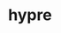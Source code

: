 ---
title: "hypre"
layout: cache
categories: [package, develop-2023-08-27]
meta: {"versions": ["2.28.0", "2.29.0"], "compilers": ["gcc@=11.1.0", "gcc@=7.3.1", "gcc@=7.5.0", "oneapi@=2023.2.0"], "oss": ["amzn2", "ubuntu18.04", "ubuntu20.04"], "platforms": ["linux"], "targets": ["aarch64", "neoverse_n1", "ppc64le", "x86_64", "x86_64_v3"], "stacks": ["aws-isc", "aws-isc-aarch64", "e4s", "e4s-oneapi", "e4s-power", "radiuss", "radiuss-aws", "radiuss-aws-aarch64", "root"], "num_specs": 21, "num_specs_by_stack": {"radiuss-aws-aarch64": 4, "root": 21, "aws-isc-aarch64": 2, "radiuss-aws": 3, "aws-isc": 1, "radiuss": 1, "e4s-power": 3, "e4s-oneapi": 2, "e4s": 5}}
spec_details: [{"hash": "nfuesgi4idd7jsffbxdazcajz735etw3", "compiler": "gcc@=7.3.1", "versions": ["2.28.0"], "os": "amzn2", "platform": "linux", "target": "aarch64", "variants": ["build_system=autotools", "~caliper", "~complex", "~cuda", "~debug", "+fortran", "~gptune", "~int64", "~internal-superlu", "~mixedint", "+mpi", "~openmp", "~rocm", "+shared", "~superlu-dist", "~sycl", "~umpire", "~unified-memory"], "stacks": ["radiuss-aws-aarch64", "root"], "size": "-", "tarball": "https://binaries.spack.io/develop-2023-08-27/build_cache/linux-amzn2-aarch64/gcc-7.3.1/hypre-2.28.0/linux-amzn2-aarch64-gcc-7.3.1-hypre-2.28.0-nfuesgi4idd7jsffbxdazcajz735etw3.spack"}, {"hash": "m55eyzitl4ukibl2aq77kx2veajnyebw", "compiler": "gcc@=7.3.1", "versions": ["2.29.0"], "os": "amzn2", "platform": "linux", "target": "aarch64", "variants": ["build_system=autotools", "~caliper", "~complex", "~cuda", "~debug", "+fortran", "~gptune", "~int64", "~internal-superlu", "~mixedint", "+mpi", "~openmp", "~rocm", "+shared", "~superlu-dist", "~sycl", "~umpire", "~unified-memory"], "stacks": ["radiuss-aws-aarch64", "root"], "size": "-", "tarball": "https://binaries.spack.io/develop-2023-08-27/build_cache/linux-amzn2-aarch64/gcc-7.3.1/hypre-2.29.0/linux-amzn2-aarch64-gcc-7.3.1-hypre-2.29.0-m55eyzitl4ukibl2aq77kx2veajnyebw.spack"}, {"hash": "n3rhwl33azwpvk7wrqockjekrwc62enq", "compiler": "gcc@=7.3.1", "versions": ["2.29.0"], "os": "amzn2", "platform": "linux", "target": "aarch64", "variants": ["build_system=autotools", "~caliper", "~complex", "~cuda", "~debug", "+fortran", "~gptune", "~int64", "~internal-superlu", "~mixedint", "+mpi", "~openmp", "~rocm", "+shared", "~superlu-dist", "~sycl", "~umpire", "~unified-memory"], "stacks": ["root", "aws-isc-aarch64"], "size": "-", "tarball": "https://binaries.spack.io/develop-2023-08-27/build_cache/linux-amzn2-aarch64/gcc-7.3.1/hypre-2.29.0/linux-amzn2-aarch64-gcc-7.3.1-hypre-2.29.0-n3rhwl33azwpvk7wrqockjekrwc62enq.spack"}, {"hash": "l2ew4jo3aku7iemwxpviqnnhucwqmh7q", "compiler": "gcc@=7.3.1", "versions": ["2.29.0"], "os": "amzn2", "platform": "linux", "target": "neoverse_n1", "variants": ["build_system=autotools", "~caliper", "~complex", "~cuda", "~debug", "+fortran", "~gptune", "~int64", "~internal-superlu", "~mixedint", "+mpi", "~openmp", "~rocm", "+shared", "~superlu-dist", "~sycl", "~umpire", "~unified-memory"], "stacks": ["radiuss-aws-aarch64", "root"], "size": "-", "tarball": "https://binaries.spack.io/develop-2023-08-27/build_cache/linux-amzn2-neoverse_n1/gcc-7.3.1/hypre-2.29.0/linux-amzn2-neoverse_n1-gcc-7.3.1-hypre-2.29.0-l2ew4jo3aku7iemwxpviqnnhucwqmh7q.spack"}, {"hash": "3f4uznwdeygzxylpi2iduxueyyuxgtqv", "compiler": "gcc@=7.3.1", "versions": ["2.29.0"], "os": "amzn2", "platform": "linux", "target": "neoverse_n1", "variants": ["build_system=autotools", "~caliper", "~complex", "~cuda", "~debug", "+fortran", "~gptune", "~int64", "~internal-superlu", "~mixedint", "+mpi", "~openmp", "~rocm", "+shared", "~superlu-dist", "~sycl", "~umpire", "~unified-memory"], "stacks": ["root", "aws-isc-aarch64"], "size": "-", "tarball": "https://binaries.spack.io/develop-2023-08-27/build_cache/linux-amzn2-neoverse_n1/gcc-7.3.1/hypre-2.29.0/linux-amzn2-neoverse_n1-gcc-7.3.1-hypre-2.29.0-3f4uznwdeygzxylpi2iduxueyyuxgtqv.spack"}, {"hash": "i5v7zto66uqe7j6wzsuafjui7uzwsb2r", "compiler": "gcc@=7.3.1", "versions": ["2.28.0"], "os": "amzn2", "platform": "linux", "target": "neoverse_n1", "variants": ["build_system=autotools", "~caliper", "~complex", "~cuda", "~debug", "+fortran", "~gptune", "~int64", "~internal-superlu", "~mixedint", "+mpi", "~openmp", "~rocm", "+shared", "~superlu-dist", "~sycl", "~umpire", "~unified-memory"], "stacks": ["radiuss-aws-aarch64", "root"], "size": "-", "tarball": "https://binaries.spack.io/develop-2023-08-27/build_cache/linux-amzn2-neoverse_n1/gcc-7.3.1/hypre-2.28.0/linux-amzn2-neoverse_n1-gcc-7.3.1-hypre-2.28.0-i5v7zto66uqe7j6wzsuafjui7uzwsb2r.spack"}, {"hash": "mcj37n3jql3yf672qcf2lqsuaodjprii", "compiler": "gcc@=7.3.1", "versions": ["2.29.0"], "os": "amzn2", "platform": "linux", "target": "x86_64_v3", "variants": ["build_system=autotools", "~caliper", "~complex", "+cuda", "cuda_arch=70", "~debug", "+fortran", "~gptune", "~int64", "~internal-superlu", "~mixedint", "+mpi", "~openmp", "~rocm", "+shared", "~superlu-dist", "~sycl", "~umpire", "~unified-memory"], "stacks": ["root", "radiuss-aws"], "size": "-", "tarball": "https://binaries.spack.io/develop-2023-08-27/build_cache/linux-amzn2-x86_64_v3/gcc-7.3.1/hypre-2.29.0/linux-amzn2-x86_64_v3-gcc-7.3.1-hypre-2.29.0-mcj37n3jql3yf672qcf2lqsuaodjprii.spack"}, {"hash": "kd3zb3ksf6tiffggn5nhlreon3w6vy6w", "compiler": "gcc@=7.3.1", "versions": ["2.29.0"], "os": "amzn2", "platform": "linux", "target": "x86_64_v3", "variants": ["build_system=autotools", "~caliper", "~complex", "~cuda", "~debug", "+fortran", "~gptune", "~int64", "~internal-superlu", "~mixedint", "+mpi", "~openmp", "~rocm", "+shared", "~superlu-dist", "~sycl", "~umpire", "~unified-memory"], "stacks": ["root", "aws-isc"], "size": "-", "tarball": "https://binaries.spack.io/develop-2023-08-27/build_cache/linux-amzn2-x86_64_v3/gcc-7.3.1/hypre-2.29.0/linux-amzn2-x86_64_v3-gcc-7.3.1-hypre-2.29.0-kd3zb3ksf6tiffggn5nhlreon3w6vy6w.spack"}, {"hash": "ydmev4hrpuhr2lftduibotp2tizlxrw4", "compiler": "gcc@=7.3.1", "versions": ["2.28.0"], "os": "amzn2", "platform": "linux", "target": "x86_64_v3", "variants": ["build_system=autotools", "~caliper", "~complex", "~cuda", "~debug", "+fortran", "~gptune", "~int64", "~internal-superlu", "~mixedint", "+mpi", "~openmp", "~rocm", "+shared", "~superlu-dist", "~sycl", "~umpire", "~unified-memory"], "stacks": ["root", "radiuss-aws"], "size": "-", "tarball": "https://binaries.spack.io/develop-2023-08-27/build_cache/linux-amzn2-x86_64_v3/gcc-7.3.1/hypre-2.28.0/linux-amzn2-x86_64_v3-gcc-7.3.1-hypre-2.28.0-ydmev4hrpuhr2lftduibotp2tizlxrw4.spack"}, {"hash": "f7cdmbzqcvo3ogfxvwexmkkd4cxquv4s", "compiler": "gcc@=7.3.1", "versions": ["2.29.0"], "os": "amzn2", "platform": "linux", "target": "x86_64_v3", "variants": ["build_system=autotools", "~caliper", "~complex", "~cuda", "~debug", "+fortran", "~gptune", "~int64", "~internal-superlu", "~mixedint", "+mpi", "~openmp", "~rocm", "+shared", "~superlu-dist", "~sycl", "~umpire", "~unified-memory"], "stacks": ["root", "radiuss-aws"], "size": "-", "tarball": "https://binaries.spack.io/develop-2023-08-27/build_cache/linux-amzn2-x86_64_v3/gcc-7.3.1/hypre-2.29.0/linux-amzn2-x86_64_v3-gcc-7.3.1-hypre-2.29.0-f7cdmbzqcvo3ogfxvwexmkkd4cxquv4s.spack"}, {"hash": "pxj7wadieysggnxzk62tmqktzkdgqx2d", "compiler": "gcc@=7.5.0", "versions": ["2.29.0"], "os": "ubuntu18.04", "platform": "linux", "target": "x86_64_v3", "variants": ["build_system=autotools", "~caliper", "~complex", "~cuda", "~debug", "+fortran", "~gptune", "~int64", "~internal-superlu", "~mixedint", "+mpi", "~openmp", "~rocm", "+shared", "~superlu-dist", "~sycl", "~umpire", "~unified-memory"], "stacks": ["radiuss", "root"], "size": "-", "tarball": "https://binaries.spack.io/develop-2023-08-27/build_cache/linux-ubuntu18.04-x86_64_v3/gcc-7.5.0/hypre-2.29.0/linux-ubuntu18.04-x86_64_v3-gcc-7.5.0-hypre-2.29.0-pxj7wadieysggnxzk62tmqktzkdgqx2d.spack"}, {"hash": "55eqotgotqagwp5xcsunzvlgh4byv6hz", "compiler": "gcc@=11.1.0", "versions": ["2.28.0"], "os": "ubuntu20.04", "platform": "linux", "target": "ppc64le", "variants": ["build_system=autotools", "~caliper", "~complex", "~cuda", "~debug", "+fortran", "~gptune", "~int64", "~internal-superlu", "~mixedint", "+mpi", "~openmp", "~rocm", "+shared", "~superlu-dist", "~sycl", "~umpire", "~unified-memory"], "stacks": ["root", "e4s-power"], "size": "-", "tarball": "https://binaries.spack.io/develop-2023-08-27/build_cache/linux-ubuntu20.04-ppc64le/gcc-11.1.0/hypre-2.28.0/linux-ubuntu20.04-ppc64le-gcc-11.1.0-hypre-2.28.0-55eqotgotqagwp5xcsunzvlgh4byv6hz.spack"}, {"hash": "u72nkeigia6hq5jovurzmsj52uflyfhu", "compiler": "gcc@=11.1.0", "versions": ["2.29.0"], "os": "ubuntu20.04", "platform": "linux", "target": "ppc64le", "variants": ["build_system=autotools", "~caliper", "~complex", "+cuda", "cuda_arch=70", "~debug", "+fortran", "~gptune", "~int64", "~internal-superlu", "~mixedint", "+mpi", "~openmp", "~rocm", "+shared", "~superlu-dist", "~sycl", "~umpire", "~unified-memory"], "stacks": ["root", "e4s-power"], "size": "-", "tarball": "https://binaries.spack.io/develop-2023-08-27/build_cache/linux-ubuntu20.04-ppc64le/gcc-11.1.0/hypre-2.29.0/linux-ubuntu20.04-ppc64le-gcc-11.1.0-hypre-2.29.0-u72nkeigia6hq5jovurzmsj52uflyfhu.spack"}, {"hash": "3iupohxg3jvydjrot2ff2tchtmf77s5q", "compiler": "gcc@=11.1.0", "versions": ["2.29.0"], "os": "ubuntu20.04", "platform": "linux", "target": "ppc64le", "variants": ["build_system=autotools", "~caliper", "~complex", "~cuda", "~debug", "+fortran", "~gptune", "~int64", "~internal-superlu", "~mixedint", "+mpi", "~openmp", "~rocm", "+shared", "~superlu-dist", "~sycl", "~umpire", "~unified-memory"], "stacks": ["root", "e4s-power"], "size": "-", "tarball": "https://binaries.spack.io/develop-2023-08-27/build_cache/linux-ubuntu20.04-ppc64le/gcc-11.1.0/hypre-2.29.0/linux-ubuntu20.04-ppc64le-gcc-11.1.0-hypre-2.29.0-3iupohxg3jvydjrot2ff2tchtmf77s5q.spack"}, {"hash": "hkm6addtjgt7gewfxzh2upf7opw3ae5v", "compiler": "oneapi@=2023.2.0", "versions": ["2.29.0"], "os": "ubuntu20.04", "platform": "linux", "target": "x86_64", "variants": ["build_system=autotools", "~caliper", "~complex", "~cuda", "~debug", "+fortran", "~gptune", "~int64", "~internal-superlu", "~mixedint", "+mpi", "~openmp", "~rocm", "+shared", "~superlu-dist", "~sycl", "~umpire", "~unified-memory"], "stacks": ["root", "e4s-oneapi"], "size": "-", "tarball": "https://binaries.spack.io/develop-2023-08-27/build_cache/linux-ubuntu20.04-x86_64/oneapi-2023.2.0/hypre-2.29.0/linux-ubuntu20.04-x86_64-oneapi-2023.2.0-hypre-2.29.0-hkm6addtjgt7gewfxzh2upf7opw3ae5v.spack"}, {"hash": "javqv264oi3hc3oefw2pxudecqsgwvdv", "compiler": "oneapi@=2023.2.0", "versions": ["2.28.0"], "os": "ubuntu20.04", "platform": "linux", "target": "x86_64", "variants": ["build_system=autotools", "~caliper", "~complex", "~cuda", "~debug", "+fortran", "~gptune", "~int64", "~internal-superlu", "~mixedint", "+mpi", "~openmp", "~rocm", "+shared", "~superlu-dist", "~sycl", "~umpire", "~unified-memory"], "stacks": ["root", "e4s-oneapi"], "size": "-", "tarball": "https://binaries.spack.io/develop-2023-08-27/build_cache/linux-ubuntu20.04-x86_64/oneapi-2023.2.0/hypre-2.28.0/linux-ubuntu20.04-x86_64-oneapi-2023.2.0-hypre-2.28.0-javqv264oi3hc3oefw2pxudecqsgwvdv.spack"}, {"hash": "aebfskc6pz2rm23nzvht6maxxqbgghzk", "compiler": "gcc@=11.1.0", "versions": ["2.28.0"], "os": "ubuntu20.04", "platform": "linux", "target": "x86_64_v3", "variants": ["build_system=autotools", "~caliper", "~complex", "~cuda", "~debug", "+fortran", "~gptune", "~int64", "~internal-superlu", "~mixedint", "+mpi", "~openmp", "~rocm", "+shared", "~superlu-dist", "~sycl", "~umpire", "~unified-memory"], "stacks": ["root", "e4s"], "size": "-", "tarball": "https://binaries.spack.io/develop-2023-08-27/build_cache/linux-ubuntu20.04-x86_64_v3/gcc-11.1.0/hypre-2.28.0/linux-ubuntu20.04-x86_64_v3-gcc-11.1.0-hypre-2.28.0-aebfskc6pz2rm23nzvht6maxxqbgghzk.spack"}, {"hash": "n7wtzxk3tnx3dcpd6rjiqxndxl2xkabi", "compiler": "gcc@=11.1.0", "versions": ["2.29.0"], "os": "ubuntu20.04", "platform": "linux", "target": "x86_64_v3", "variants": ["amdgpu_target=gfx90a", "build_system=autotools", "~caliper", "~complex", "~cuda", "~debug", "+fortran", "~gptune", "~int64", "~internal-superlu", "~mixedint", "+mpi", "~openmp", "+rocm", "+shared", "~superlu-dist", "~sycl", "~umpire", "~unified-memory"], "stacks": ["root", "e4s"], "size": "-", "tarball": "https://binaries.spack.io/develop-2023-08-27/build_cache/linux-ubuntu20.04-x86_64_v3/gcc-11.1.0/hypre-2.29.0/linux-ubuntu20.04-x86_64_v3-gcc-11.1.0-hypre-2.29.0-n7wtzxk3tnx3dcpd6rjiqxndxl2xkabi.spack"}, {"hash": "e5i2n2cetvqyfsujhtujfnedy5x4yjm6", "compiler": "gcc@=11.1.0", "versions": ["2.28.0"], "os": "ubuntu20.04", "platform": "linux", "target": "x86_64_v3", "variants": ["build_system=autotools", "~caliper", "~complex", "~cuda", "~debug", "+fortran", "~gptune", "~int64", "~internal-superlu", "~mixedint", "+mpi", "~openmp", "~rocm", "+shared", "~superlu-dist", "~sycl", "~umpire", "~unified-memory"], "stacks": ["root", "e4s"], "size": "-", "tarball": "https://binaries.spack.io/develop-2023-08-27/build_cache/linux-ubuntu20.04-x86_64_v3/gcc-11.1.0/hypre-2.28.0/linux-ubuntu20.04-x86_64_v3-gcc-11.1.0-hypre-2.28.0-e5i2n2cetvqyfsujhtujfnedy5x4yjm6.spack"}, {"hash": "2cckgqtpk3dq3wynerfuv5lrarjficr2", "compiler": "gcc@=11.1.0", "versions": ["2.29.0"], "os": "ubuntu20.04", "platform": "linux", "target": "x86_64_v3", "variants": ["build_system=autotools", "~caliper", "~complex", "~cuda", "~debug", "+fortran", "~gptune", "~int64", "~internal-superlu", "~mixedint", "+mpi", "~openmp", "~rocm", "+shared", "~superlu-dist", "~sycl", "~umpire", "~unified-memory"], "stacks": ["root", "e4s"], "size": "-", "tarball": "https://binaries.spack.io/develop-2023-08-27/build_cache/linux-ubuntu20.04-x86_64_v3/gcc-11.1.0/hypre-2.29.0/linux-ubuntu20.04-x86_64_v3-gcc-11.1.0-hypre-2.29.0-2cckgqtpk3dq3wynerfuv5lrarjficr2.spack"}, {"hash": "4otec5q7tn2nq6emfkxl2fatv3bqfzwz", "compiler": "gcc@=11.1.0", "versions": ["2.29.0"], "os": "ubuntu20.04", "platform": "linux", "target": "x86_64_v3", "variants": ["build_system=autotools", "~caliper", "~complex", "+cuda", "cuda_arch=80", "~debug", "+fortran", "~gptune", "~int64", "~internal-superlu", "~mixedint", "+mpi", "~openmp", "~rocm", "+shared", "~superlu-dist", "~sycl", "~umpire", "~unified-memory"], "stacks": ["root", "e4s"], "size": "-", "tarball": "https://binaries.spack.io/develop-2023-08-27/build_cache/linux-ubuntu20.04-x86_64_v3/gcc-11.1.0/hypre-2.29.0/linux-ubuntu20.04-x86_64_v3-gcc-11.1.0-hypre-2.29.0-4otec5q7tn2nq6emfkxl2fatv3bqfzwz.spack"}]
---